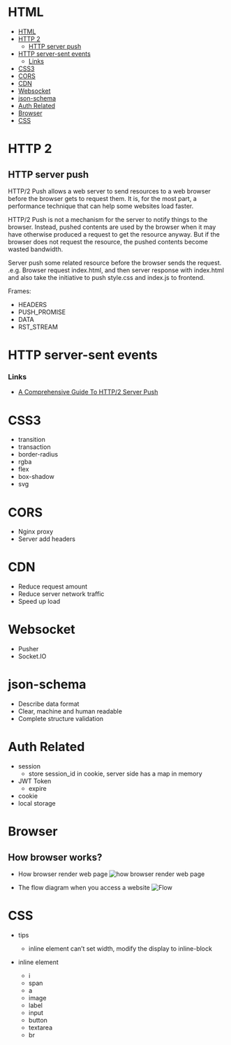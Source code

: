 # HTML

- [HTML](#html)
- [HTTP 2](#http-2)
    - [HTTP server push](#http-server-push)
- [HTTP server-sent events](#http-server-sent-events)
    - [Links](#links)
- [CSS3](#css3)
- [CORS](#cors)
- [CDN](#cdn)
- [Websocket](#websocket)
- [json-schema](#json-schema)
- [Auth Related](#auth-related)
- [Browser](#browser)
- [CSS](#css)

# HTTP 2
## HTTP server push

 HTTP/2 Push allows a web server to send resources to a web browser before the browser gets to request them. It is, for the most part, a performance technique that can help some websites load faster.

 HTTP/2 Push is not a mechanism for the server to notify things to the browser. Instead, pushed contents are used by the browser when it may have otherwise produced a request to get the resource anyway. But if the browser does not request the resource, the pushed contents become wasted bandwidth.

Server push some related resource before the browser sends the request. .e.g. Browser request index.html, and then server response with index.html and also take the initiative to push style.css and index.js to frontend.

Frames:

* HEADERS
* PUSH_PROMISE
* DATA
* RST_STREAM


# HTTP server-sent events


### Links
* [A Comprehensive Guide To HTTP/2 Server Push](https://www.smashingmagazine.com/2017/04/guide-http2-server-push/)


# CSS3

- transition
- transaction
- border-radius
- rgba
- flex
- box-shadow
- svg

# CORS

-  Nginx proxy
- Server add headers

# CDN

- Reduce request amount
- Reduce server network traffic
- Speed up load

# Websocket

- Pusher
- Socket.IO

# json-schema

- Describe data format
- Clear, machine and human readable
- Complete structure validation

# Auth Related

- session
	- store session_id in cookie, server side has a map in memory
- JWT Token
	- expire
- cookie
- local storage

# Browser

## How browser works?

* How browser render web page
![how browser render web page](https://raw.githubusercontent.com/wahyd4/knowledge-mind-mapping/master/assets/images/how-browser-works.png)

* The flow diagram when you access a website
![Flow](https://raw.githubusercontent.com/wahyd4/knowledge-mind-mapping/master/assets/images/http-flow.jpg)
# CSS

- tips

	- inline element can’t set width, modify the display to inline-block
- inline element
	* i
	* span
	* a
	* image
	* label
	* input
	* button
	* textarea
	* br
